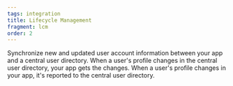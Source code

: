 ```yaml
---
tags: integration
title: Lifecycle Management
fragment: lcm
order: 2
---
```


Synchronize new and updated user account information between your app and a central user directory. When a user's profile changes in the central user directory, your app gets the changes. When a user's profile changes in your app, it's reported to the central user directory.
